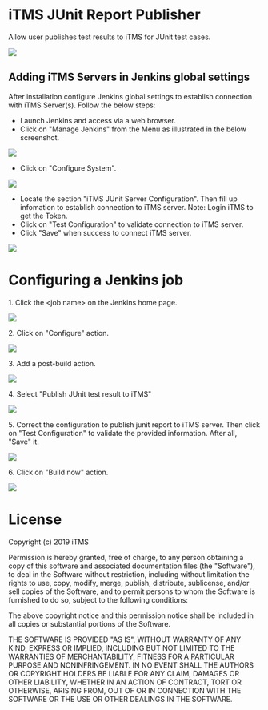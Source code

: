 # iTMS JUnit Report Publisher

Allow user publishes test results to iTMS for JUnit test cases.

![](docs/images/infodation-vietnam-logo.jpg)

## Adding iTMS Servers in Jenkins global settings

After installation configure Jenkins global settings to establish
connection with iTMS Server(s). Follow the below steps:

-   Launch Jenkins and access via a web browser.
-   Click on "Manage Jenkins" from the Menu as illustrated in the below
    screenshot.
    
![](docs/images/manage-Jenkins.png)


-   Click on "Configure System".

![](docs/images/configure-system.png)


- Locate the section "iTMS JUnit Server Configuration". Then fill up infomation to establish connection to iTMS server. Note: Login iTMS to get the Token.
- Click on "Test Configuration" to validate connection to iTMS server.
- Click "Save" when success to connect iTMS server.

![](docs/images/connect-iTMS.png)

# **Configuring a Jenkins job**

1\. Click the \<job name\> on the Jenkins home page.

![](docs/images/select-project.png)


2\. Click on "Configure" action.

![](docs/images/configure-project.png)


3\. Add a post-build action.

![](docs/images/add-post-build.png)


4\. Select "Publish JUnit test result to iTMS"

![](docs/images/seclect-publish-junit.png)


5\. Correct the configuration to publish junit report to iTMS server. Then click on "Test Configuration" to validate the provided information. After all, "Save" it.

![](docs/images/configure-post-build.png)


6\. Click on "Build now" action.

![](docs/images/build-now.png)


# **License**

Copyright (c) 2019 iTMS

Permission is hereby granted, free of charge, to any person obtaining a copy of this software and associated documentation files (the "Software"), to deal in the Software without restriction, including without limitation the rights to use, copy, modify, merge, publish, distribute, sublicense, and/or sell copies of the Software, and to permit persons to whom the Software is furnished to do so, subject to the following conditions:

The above copyright notice and this permission notice shall be included in all copies or substantial portions of the Software.

THE SOFTWARE IS PROVIDED "AS IS", WITHOUT WARRANTY OF ANY KIND, EXPRESS OR IMPLIED, INCLUDING BUT NOT LIMITED TO THE WARRANTIES OF MERCHANTABILITY, FITNESS FOR A PARTICULAR PURPOSE AND NONINFRINGEMENT. IN NO EVENT SHALL THE AUTHORS OR COPYRIGHT HOLDERS BE LIABLE FOR ANY CLAIM, DAMAGES OR OTHER LIABILITY, WHETHER IN AN ACTION OF CONTRACT, TORT OR OTHERWISE, ARISING FROM, OUT OF OR IN CONNECTION WITH THE SOFTWARE OR THE USE OR OTHER DEALINGS IN THE SOFTWARE.